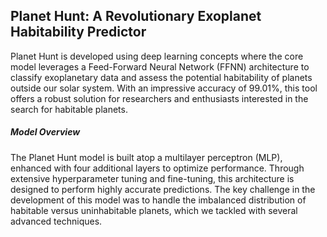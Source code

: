 <h2>Planet Hunt: A Revolutionary Exoplanet Habitability Predictor</h2>
Planet Hunt is developed using deep learning concepts where the core model leverages a Feed-Forward Neural Network (FFNN) architecture to classify exoplanetary data and assess the potential habitability of planets outside our solar system. With an impressive accuracy of 99.01%, this tool offers a robust solution for researchers and enthusiasts interested in the search for habitable planets.

<h5>Model Overview</h5>
The Planet Hunt model is built atop a multilayer perceptron (MLP), enhanced with four additional layers to optimize performance. Through extensive hyperparameter tuning and fine-tuning, this architecture is designed to perform highly accurate predictions. The key challenge in the development of this model was to handle the imbalanced distribution of habitable versus uninhabitable planets, which we tackled with several advanced techniques.
